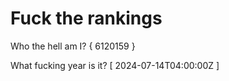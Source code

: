 # Fuck the rankings

Who the hell am I?
{ 6120159 }

What fucking year is it?
[ 2024-07-14T04:00:00Z ]
